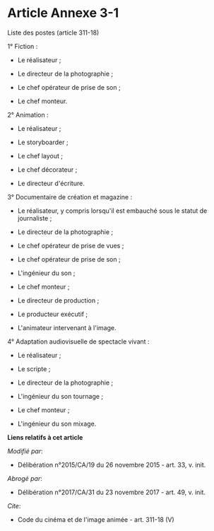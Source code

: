 # Article Annexe 3-1

Liste des postes (article 311-18) 

1° Fiction :

- Le réalisateur ;

- Le directeur de la photographie ;

- Le chef opérateur de prise de son ;

- Le chef monteur. 

2° Animation :

- Le réalisateur ;

- Le storyboarder ;

- Le chef layout ;

- Le chef décorateur ;

- Le directeur d'écriture. 

3° Documentaire de création et magazine :

- Le réalisateur, y compris lorsqu'il est embauché sous le statut de journaliste ;

- Le directeur de la photographie ;

- Le chef opérateur de prise de vues ;

- Le chef opérateur de prise de son ;

- L'ingénieur du son ;

- Le chef monteur ;

- Le directeur de production ;

- Le producteur exécutif ;

- L'animateur intervenant à l'image. 

4° Adaptation audiovisuelle de spectacle vivant :

- Le réalisateur ;

- Le scripte ;

- Le directeur de la photographie ;

- L'ingénieur du son tournage ;

- Le chef monteur ;

- L'ingénieur du son mixage.

**Liens relatifs à cet article**

_Modifié par_:

  - Délibération n°2015/CA/19 du 26 novembre 2015 - art. 33, v. init.

_Abrogé par_:

  - Délibération n°2017/CA/31 du 23 novembre 2017 - art. 49, v. init.

_Cite_:

  - Code du cinéma et de l'image animée - art. 311-18 (V)
